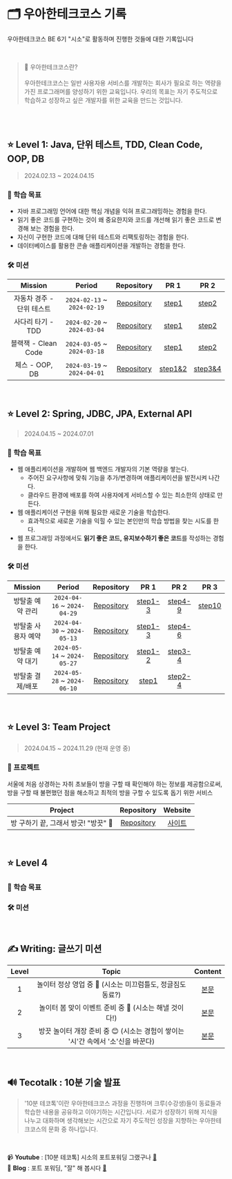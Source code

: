 # 🗂️ 우아한테크코스 기록

우아한테크코스 BE 6기 "시소"로 활동하며 진행한 것들에 대한 기록입니다

<br>

> 🚀 우아한테크코스란?
<br><br>우아한테크코스는 일반 사용자용 서비스를 개발하는 회사가 필요로 하는 역량을 가진 프로그래머를 양성하기 위한 교육입니다. 우리의 목표는 자기 주도적으로 학습하고 성장하고 싶은 개발자를 위한 교육을 만드는 것입니다.

<br>
<br>

## ⭐ Level 1: Java, 단위 테스트, TDD, Clean Code, OOP, DB

> 2024.02.13 ~ 2024.04.15


### 🎯 학습 목표 
- 자바 프로그래밍 언어에 대한 핵심 개념을 익혀 프로그래밍하는 경험을 한다.
- 읽기 좋은 코드를 구현하는 것이 왜 중요한지와 코드를 개선해 읽기 좋은 코드로 변경해 보는 경험을 한다.
- 자신이 구현한 코드에 대해 단위 테스트와 리팩토링하는 경험을 한다.
- 데이터베이스를 활용한 콘솔 애플리케이션을 개발하는 경험을 한다.


### 🛠️ 미션 

|      Mission      |           Period            |                             Repository                             |                                 PR 1                                  |                                  PR 2                                 |
| :---------------: | :-------------------------: | :----------------------------------------------------------------: | :-----------------------------------------------------------------------: | :------------------------------------------------------------------------: |
| 자동차 경주 - 단위 테스트 <br>  | `2024-02-13` ~ `2024-02-19` |  [Repository](https://github.com/shin-jisong/java-racingcar)   | [step1](https://github.com/woowacourse/java-racingcar/pull/683)  |  [step2](https://github.com/woowacourse/java-racingcar/pull/783)  |
|     사다리 타기 - TDD <br>     | `2024-02-20` ~ `2024-03-04` |   [Repository](https://github.com/shin-jisong/java-ladder)    |   [step1](https://github.com/woowacourse/java-ladder/pull/271)    |    [step2](https://github.com/woowacourse/java-ladder/pull/350)    |
| 블랙잭 - Clean Code <br> | `2024-03-05` ~ `2024-03-18` |    [Repository](https://github.com/shin-jisong/java-blackjack)     |    [step1](https://github.com/woowacourse/java-blackjack/pull/603)     |    [step2](https://github.com/woowacourse/java-blackjack/pull/700)     |
| 체스 - OOP, DB <br>   | `2024-03-19` ~ `2024-04-01` | [Repository](https://github.com/shin-jisong/java-chess) | [step1&2](https://github.com/woowacourse/java-chess/pull/651) | [step3&4](https://github.com/woowacourse/java-chess/pull/754) |

<br>


## ⭐ Level 2: Spring, JDBC, JPA, External API

> 2024.04.15 ~ 2024.07.01

### 🎯 학습 목표 

- 웹 애플리케이션을 개발하며 웹 백엔드 개발자의 기본 역량을 쌓는다.
  - 주어진 요구사항에 맞춰 기능을 추가/변경하며 애플리케이션을 발전시켜 나간다. 
  - 클라우드 환경에 배포를 하여 사용자에게 서비스할 수 있는 최소한의 상태로 만든다. 
- 웹 애플리케이션 구현을 위해 필요한 새로운 기술을 학습한다.
  - 효과적으로 새로운 기술을 익힐 수 있는 본인만의 학습 방법을 찾는 시도를 한다.
- 웹 프로그래밍 과정에서도 **읽기 좋은 코드, 유지보수하기 좋은 코드**를 작성하는 경험을 한다. 

### 🛠️ 미션 

|      Mission      |           Period            |                             Repository                             |                                 PR 1                                  |                                  PR 2                                 |                                 PR 3                                 |
| :---------------: | :-------------------------: | :----------------------------------------------------------------: | :-----------------------------------------------------------------------: | :------------------------------------------------------------------------: | :------------------------------------------------------------------------: |
| 방탈출 예약 관리 <br>  | `2024-04-16` ~ `2024-04-29` |  [Repository](https://github.com/shin-jisong/spring-roomescape-admin)   | [step1-3](https://github.com/woowacourse/spring-roomescape-admin/pull/60)  |  [step4-9](https://github.com/woowacourse/spring-roomescape-admin/pull/129)  |  [step10](https://github.com/woowacourse/spring-roomescape-admin/pull/192)  |
| 방탈출 사용자 예약 <br>     | `2024-04-30` ~ `2024-05-13` |   [Repository](https://github.com/shin-jisong/spring-roomescape-member)    |   [step1-3](https://github.com/woowacourse/spring-roomescape-member/pull/36)    |    [step4-6](https://github.com/woowacourse/spring-roomescape-member/pull/127)    |    |
| 방탈출 예약 대기 <br> | `2024-05-14` ~ `2024-05-27` |    [Repository](https://github.com/shin-jisong/spring-roomescape-waiting)     |    [step1-2](https://github.com/woowacourse/spring-roomescape-waiting/pull/76)     |    [step3-4](https://github.com/woowacourse/spring-roomescape-waiting/pull/134)     |    |
| 방탈출 결제/배포 <br>   | `2024-05-28` ~ `2024-06-10` | [Repository](https://github.com/shin-jisong/spring-roomescape-payment) | [step1](https://github.com/woowacourse/spring-roomescape-payment/pull/18) | [step2-4](https://github.com/woowacourse/spring-roomescape-payment/pull/104) | |


<br>


## ⭐ Level 3: Team Project

> 2024.04.15 ~ 2024.11.29 (현재 운영 중)

### 🎯 프로젝트 

서울에 처음 상경하는 자취 초보들이 방을 구할 때 확인해야 하는 정보를 제공함으로써,  
방을 구할 때 불편했던 점을 해소하고 최적의 방을 구할 수 있도록 돕기 위한 서비스

|          Project           |                             Repository                              |               Website                |
| :------------------------: | :-----------------------------------------------------------------: |  :-----------------------------------: |
| 방 구하기 끝, 그래서 방긋! "방끗" 🏡 | [Repository](https://github.com/woowacourse-teams/2024-bang-ggood) | [사이트](https://bang-ggood.com) |


<br>

## ⭐ Level 4

> 

### 🎯 학습 목표 

### 🛠️ 미션 


<br>


## ✍️ Writing: 글쓰기 미션 

| Level  |                     Topic                     |                                                          Content                                                           |
| :----: | :-------------------------------------------: | :------------------------------------------------------------------------------------------------------------------------: |
| 1 <br> |           놀이터 정상 영업 중 🎡 (시소는 미끄럼틀도, 정글짐도 동료?)           |        [본문](https://github.com/shin-jisong/woowa-writing/blob/Level1/Level1.md)        |
| 2 <br> |           놀이터 봄 맞이 이벤트 준비 중 🌸 (시소는 해낼 것이다!)               |        [본문](https://github.com/shin-jisong/woowa-writing/blob/Level2/Level2.md)        |
| 3 <br> |           방끗 놀이터 개장 준비 중 😊 (시소는 경험이 쌓이는 '시'간 속에서 '소'신을 바꾼다)               | [본문](https://github.com/shin-jisong/woowa-writing/blob/Level3/Level3.md) |

<br>

## 🔊 Tecotalk : 10분 기술 발표
> '10분 테코톡'이란 우아한테크코스 과정을 진행하며 크루(수강생)들이 동료들과 학습한 내용을 공유하고 이야기하는 시간입니다. 서로가 성장하기 위해 지식을 나누고 대화하며 생각해보는 시간으로 자기 주도적인 성장을 지향하는 우아한테크코스의 문화 중 하나입니다.

<br>

📹 **Youtube** : [10분 테코톡] 시소의 포트포워딩 그랬구나 [🔗](https://www.youtube.com/watch?v=uZdUO9Oi7DA&t=9s)
<br>
📜 **Blog** : 포트 포워딩, "잘" 해 봅시다 [🔗](https://velog.io/@shin-jisong/%ED%8F%AC%ED%8A%B8-%ED%8F%AC%EC%9B%8C%EB%94%A9-%EC%9E%98-%ED%95%B4-%EB%B4%85%EC%8B%9C%EB%8B%A4)

